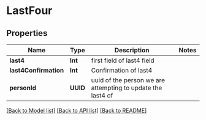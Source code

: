 # LastFour

## Properties
Name | Type | Description | Notes
------------ | ------------- | ------------- | -------------
**last4** | **Int** | first field of last4 field | 
**last4Confirmation** | **Int** | Confirmation of last4  | 
**personId** | **UUID** | uuid of the person we are attempting to update the last4 of | 

[[Back to Model list]](../README.md#documentation-for-models) [[Back to API list]](../README.md#documentation-for-api-endpoints) [[Back to README]](../README.md)


